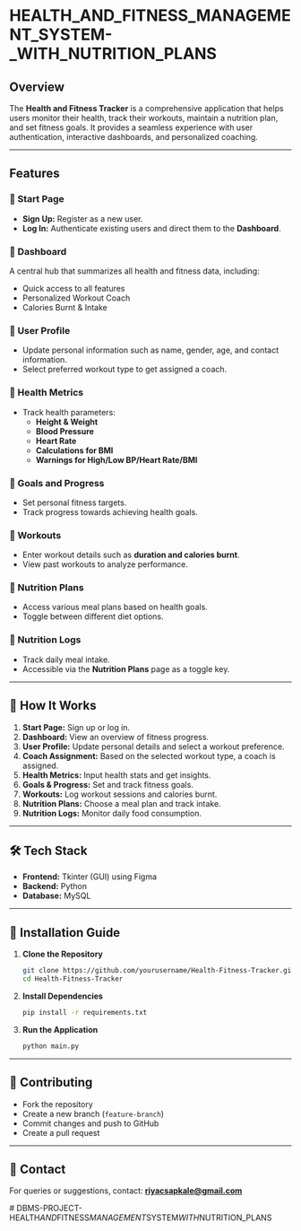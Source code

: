 # HEALTH_AND_FITNESS_MANAGEMENT_SYSTEM-_WITH_NUTRITION_PLANS


##  Overview
The **Health and Fitness Tracker** is a comprehensive application that helps users monitor their health, track their workouts, maintain a nutrition plan, and set fitness goals. It provides a seamless experience with user authentication, interactive dashboards, and personalized coaching.

---

##  Features
### **🔹 Start Page**
- **Sign Up:** Register as a new user.
- **Log In:** Authenticate existing users and direct them to the **Dashboard**.

### **🔹 Dashboard**
A central hub that summarizes all health and fitness data, including:
- Quick access to all features
- Personalized Workout Coach
- Calories Burnt & Intake

### **🔹 User Profile**
- Update personal information such as name, gender, age, and contact information.
- Select preferred workout type to get assigned a coach.

### **🔹 Health Metrics**
- Track health parameters:
  - **Height & Weight**
  - **Blood Pressure**
  - **Heart Rate**
  - **Calculations for BMI**
  - **Warnings for High/Low BP/Heart Rate/BMI**

### **🔹 Goals and Progress**
- Set personal fitness targets.
- Track progress towards achieving health goals.

### **🔹 Workouts**
- Enter workout details such as **duration and calories burnt**.
- View past workouts to analyze performance.

### **🔹 Nutrition Plans**
- Access various meal plans based on health goals.
- Toggle between different diet options.

### **🔹 Nutrition Logs**
- Track daily meal intake.
- Accessible via the **Nutrition Plans** page as a toggle key.

---

## 🎯 How It Works
1. **Start Page:** Sign up or log in.
2. **Dashboard:** View an overview of fitness progress.
3. **User Profile:** Update personal details and select a workout preference.
4. **Coach Assignment:** Based on the selected workout type, a coach is assigned.
5. **Health Metrics:** Input health stats and get insights.
6. **Goals & Progress:** Set and track fitness goals.
7. **Workouts:** Log workout sessions and calories burnt.
8. **Nutrition Plans:** Choose a meal plan and track intake.
9. **Nutrition Logs:** Monitor daily food consumption.

---

## 🛠️ Tech Stack
- **Frontend:** Tkinter (GUI) using Figma
- **Backend:** Python 
- **Database:** MySQL

---

## 🏁 Installation Guide
1. **Clone the Repository**
   ```sh
   git clone https://github.com/yourusername/Health-Fitness-Tracker.git
   cd Health-Fitness-Tracker
   ```

2. **Install Dependencies**
   ```sh
   pip install -r requirements.txt
   ```

3. **Run the Application**
   ```sh
   python main.py
   ```

---

## 🤝 Contributing
- Fork the repository
- Create a new branch (`feature-branch`)
- Commit changes and push to GitHub
- Create a pull request

---

## 📩 Contact
For queries or suggestions, contact: **riyacsapkale@gmail.com**



#   D B M S - P R O J E C T - H E A L T H _ A N D _ F I T N E S S _ M A N A G E M E N T _ S Y S T E M _ W I T H _ N U T R I T I O N _ P L A N S  
 